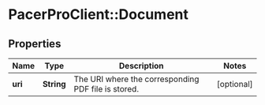 # PacerProClient::Document

## Properties
Name | Type | Description | Notes
------------ | ------------- | ------------- | -------------
**uri** | **String** | The URI where the corresponding PDF file is stored. | [optional] 


